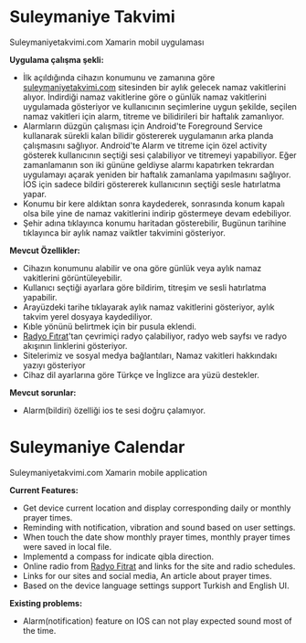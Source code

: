 # Suleymaniye Takvimi
Suleymaniyetakvimi.com Xamarin mobil uygulaması

**Uygulama çalışma şekli:**
* İlk açıldığında cihazın konumunu ve zamanına göre [suleymaniyetakvimi.com](https://www.suleymaniyetakvimi.com) sitesinden bir aylık gelecek namaz vakitlerini alıyor. İndirdiği namaz vakitlerine göre o günlük namaz vakitlerini uygulamada gösteriyor ve kullanıcının seçimlerine uygun şekilde, seçilen namaz vakitleri için alarm, titreme ve bilidirileri bir haftalık zamanlıyor.
* Alarmların düzgün çalışması için Android'te Foreground Service kullanarak sürekli kalan bilidir göstererek uygulamanın arka planda çalışmasını sağlıyor. Android'te Alarm ve titreme için özel activity gösterek kullanıcının seçtiği sesi çalabiliyor ve titremeyi yapabiliyor. Eğer zamanlamanın son iki gününe geldiyse alarmı kapatırken tekrardan uygulamayı açarak yeniden bir haftalık zamanlama yapılmasını sağlıyor. İOS için sadece bildiri göstererek kullanıcının seçtiği sesle hatırlatma yapar.
* Konumu bir kere aldıktan sonra kaydederek, sonrasında konum kapalı olsa bile yine de namaz vakitlerini indirip göstermeye devam edebiliyor.
* Şehir adına tıklayınca konumu haritadan gösterebilir, Bugünun tarihine tıklayınca bir aylık namaz vaiktler takvimini gösteriyor.

**Mevcut Özellikler:**

* Cihazın konumunu alabilir ve ona göre günlük veya aylık namaz vakitlerini görüntüleyebilir.
* Kullanıcı seçtiği ayarlara göre bildirim, titreşim ve sesli hatırlatma yapabilir.
* Arayüzdeki tarihe tıklayarak aylık namaz vakitlerini gösteriyor, aylık takvim yerel dosyaya kaydediliyor.
* Kıble yönünü belirtmek için bir pusula eklendi.
* [Radyo Fıtrat](https://www.radyofitrat.com)'tan çevrimiçi radyo çalabiliyor, radyo web sayfsı ve radyo akışının linklerini gösteriyor.
* Sitelerimiz ve sosyal medya bağlantıları, Namaz vakitleri hakkındakı yazıyı gösteriyor
* Cihaz dil ayarlarına göre Türkçe ve İnglizce ara yüzü destekler.


**Mevcut sorunlar:**
* Alarm(bildiri) özelliği ios te sesi doğru çalamıyor.

# Suleymaniye Calendar
Suleymaniyetakvimi.com Xamarin mobile application

**Current Features:**
* Get device current location and display corresponding daily or monthly prayer times.
* Reminding with notification, vibration and sound based on user settings.
* When touch the date show monthly prayer times, monthly prayer times were saved in local file.
* Implementd a compass for indicate qibla direction.
* Online radio from [Radyo Fitrat](https://www.radyofitrat.com) and links for the site and radio schedules.
* Links for our sites and social media, An article about prayer times.
* Based on the device language settings support Turkish and English UI.


**Existing problems:**
* Alarm(notification) feature on IOS can not play expected sound most of the time.
